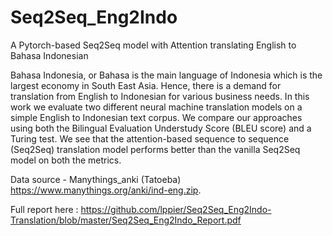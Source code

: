 # Seq2Seq_Eng2Indo
A Pytorch-based Seq2Seq model with Attention translating English to Bahasa Indonesian

Bahasa Indonesia, or Bahasa is the main language of Indonesia which is the largest economy in South East Asia. Hence, there is a demand for translation from English to Indonesian for various business needs. In this work we evaluate two different neural machine translation models on a simple English to Indonesian text corpus. We compare our approaches using both the Bilingual Evaluation Understudy Score (BLEU score) and a Turing test. We see that the attention-based sequence to sequence (Seq2Seq) translation model performs better than the vanilla Seq2Seq model on both the metrics.

Data source - Manythings_anki (Tatoeba)
https://www.manythings.org/anki/ind-eng.zip.

Full report here : https://github.com/lppier/Seq2Seq_Eng2Indo-Translation/blob/master/Seq2Seq_Eng2Indo_Report.pdf

